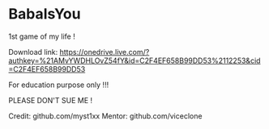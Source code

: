 # BabaIsYou
1st game of my life !

Download link: https://onedrive.live.com/?authkey=%21AMvYWDHLOvZ54fY&id=C2F4EF658B99DD53%2112253&cid=C2F4EF658B99DD53

For education purpose only !!!

PLEASE DON'T SUE ME !

Credit: github.com/myst1xx
Mentor: github.com/viceclone
